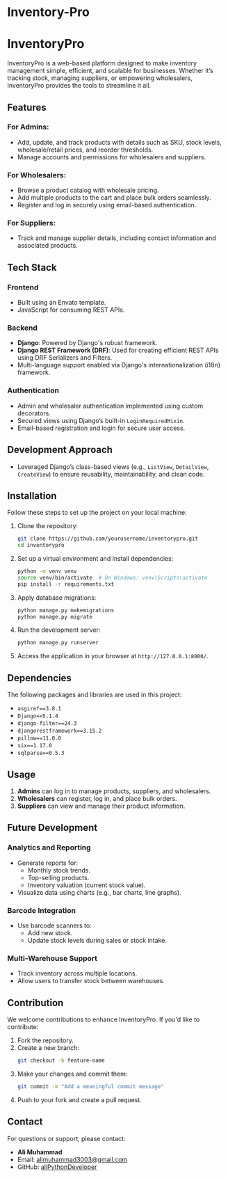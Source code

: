 # Inventory-Pro
# InventoryPro

InventoryPro is a web-based platform designed to make inventory management simple, efficient, and scalable for businesses. Whether it’s tracking stock, managing suppliers, or empowering wholesalers, InventoryPro provides the tools to streamline it all.

## Features

### For Admins:

- Add, update, and track products with details such as SKU, stock levels, wholesale/retail prices, and reorder thresholds.
- Manage accounts and permissions for wholesalers and suppliers.

### For Wholesalers:

- Browse a product catalog with wholesale pricing.
- Add multiple products to the cart and place bulk orders seamlessly.
- Register and log in securely using email-based authentication.

### For Suppliers:

- Track and manage supplier details, including contact information and associated products.

## Tech Stack

### Frontend

- Built using an Envato template.
- JavaScript for consuming REST APIs.

### Backend

- **Django**: Powered by Django's robust framework.
- **Django REST Framework (DRF)**: Used for creating efficient REST APIs using DRF Serializers and Filters.
- Multi-language support enabled via Django's internationalization (i18n) framework.

### Authentication

- Admin and wholesaler authentication implemented using custom decorators.
- Secured views using Django’s built-in `LoginRequiredMixin`.
- Email-based registration and login for secure user access.

## Development Approach

- Leveraged Django’s class-based views (e.g., `ListView`, `DetailView`, `CreateView`) to ensure reusability, maintainability, and clean code.

## Installation

Follow these steps to set up the project on your local machine:

1. Clone the repository:

   ```bash
   git clone https://github.com/yourusername/inventorypro.git
   cd inventorypro
   ```

2. Set up a virtual environment and install dependencies:

   ```bash
   python -m venv venv
   source venv/bin/activate  # On Windows: venv\Scripts\activate
   pip install -r requirements.txt
   ```

3. Apply database migrations:

   ```bash
   python manage.py makemigrations
   python manage.py migrate
   ```

4. Run the development server:

   ```bash
   python manage.py runserver
   ```

5. Access the application in your browser at `http://127.0.0.1:8000/`.

## Dependencies

The following packages and libraries are used in this project:

- `asgiref==3.8.1`
- `Django==5.1.4`
- `django-filter==24.3`
- `djangorestframework==3.15.2`
- `pillow==11.0.0`
- `six==1.17.0`
- `sqlparse==0.5.3`

## Usage

1. **Admins** can log in to manage products, suppliers, and wholesalers.
2. **Wholesalers** can register, log in, and place bulk orders.
3. **Suppliers** can view and manage their product information.

## Future Development

### Analytics and Reporting

- Generate reports for:
  - Monthly stock trends.
  - Top-selling products.
  - Inventory valuation (current stock value).
- Visualize data using charts (e.g., bar charts, line graphs).

### Barcode Integration

- Use barcode scanners to:
  - Add new stock.
  - Update stock levels during sales or stock intake.

### Multi-Warehouse Support

- Track inventory across multiple locations.
- Allow users to transfer stock between warehouses.

## Contribution

We welcome contributions to enhance InventoryPro. If you'd like to contribute:

1. Fork the repository.
2. Create a new branch:
   ```bash
   git checkout -b feature-name
   ```
3. Make your changes and commit them:
   ```bash
   git commit -m "Add a meaningful commit message"
   ```
4. Push to your fork and create a pull request.

## Contact

For questions or support, please contact:

- **Ali Muhammad**
- Email: [alimuhammad3003@gmail.com](mailto\:alimuhammad3003@gmail.com)
- GitHub: [aliPythonDeveloper](https://github.com/aliPythonDeveloper)

